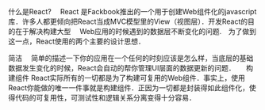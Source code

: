 什么是React?
　React 是Fackbook推出的一个用于创建Web组件化的javascript库．许多人都更倾向把React当成MVC模型里的View（视图层）．开发React的目的在于解决构建大型
　Web应用的时候遇到的数据层不断变化的问题.　为了做到这一点，React使用的两个主要的设计思想．

简洁
　简单的描述一下你的应用在一个任何的时刻应该是怎么样，当底层的基础数据发生变化的时候，React会自动的帮你管理UI层面的数据更新的问题．
　
构建组件
  React实际所有的一切都是为了构建可复用的Web组件．事实上，使用React你能做的唯一一件事就是构建组件．正因为一切都是封装得如此组件化，使得代码的可复用性，可测试性和逻辑关系分离变得十分容易．
